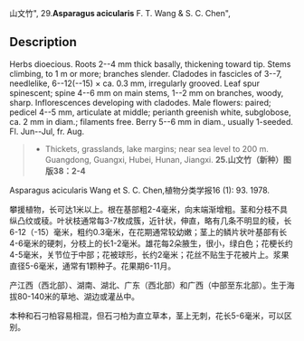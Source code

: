 山文竹",
29.**Asparagus acicularis** F. T. Wang & S. C. Chen",

## Description
Herbs dioecious. Roots 2--4 mm thick basally, thickening toward tip. Stems climbing, to 1 m or more; branches slender. Cladodes in fascicles of 3--7, needlelike, 6--12(--15) × ca. 0.3 mm, irregularly grooved. Leaf spur spinescent; spine 4--6 mm on main stems, 1--2 mm on branches, woody, sharp. Inflorescences developing with cladodes. Male flowers: paired; pedicel 4--5 mm, articulate at middle; perianth greenish white, subglobose, ca. 2 mm in diam.; filaments free. Berry 5--6 mm in diam., usually 1-seeded. Fl. Jun--Jul, fr. Aug.

> * Thickets, grasslands, lake margins; near sea level to 200 m. Guangdong, Guangxi, Hubei, Hunan, Jiangxi.
**25.山文竹（新种）图版38：2-4**

Asparagus acicularis Wang et S. C. Chen,植物分类学报16 (1): 93. 1978.

攀援植物，长可达1米以上。根在基部粗2-4毫米，向末端渐增粗。茎和分枝不具纵凸纹或稜。叶状枝通常每3-7枚成簇，近针状，伸直，略有几条不明显的稜，长6-12（-15）毫米，粗约0.3毫米，在花期通常较幼嫩；茎上的鳞片状叶基部有长4-6毫米的硬刺，分枝上的长1-2毫米。雄花每2朵腋生，很小，绿白色；花梗长约4-5毫米，关节位于中部；花被球形，长约2毫米；花丝不贴生于花被片上。浆果直径5-6毫米，通常有1颗种子。花果期6-11月。

产江西（西北部）、湖南、湖北、广东（西北部）和广西（中部至东北部）。生于海拔80-140米的草地、湖边或灌丛中。

本种和石刁柏容易相混，但石刁柏为直立草本，茎上无刺，花长5-6毫米，可以区别。
